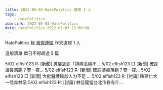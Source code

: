 ```yaml
---
title: 2022-05-03-HatePolitics 違規 1 人
tags:
    - HatePolitics
abbrlink: 2022-05-03-HatePolitics
date: HatePolitics-2022-05-03 12:00:00
---
```

HatePolitics 板 [板規連結](https://www.ptt.cc/bbs/HatePolitics/M.1617115262.A.D60.html)
昨天違規 1 人
<!-- more -->

違規清單
單日不得超過 5 篇

5/02 elfish123 R: [新聞] 男嬰急診「排隊高燒不…
5/02 elfish123 □ [新聞] 確診議員落跑？警一夜…
5/02 elfish123 R: [新聞] 確診議員落跑？警一夜…
5/02 elfish123 □ [新聞] 大批醫護確診人力不足 …
5/02 elfish123 R: [討論] 陳建仁大一唸森林系
5/02 elfish123 R: [討論] 林佳龍當台北市長有什…